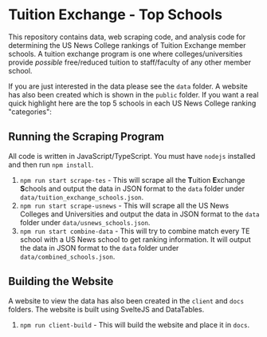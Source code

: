 # Tuition Exchange - Top Schools

This repository contains data, web scraping code, and analysis code for determining the US News College rankings of Tuition Exchange member schools. A tuition exchange program is one where colleges/universities provide *possible* free/reduced tuition to staff/faculty of any other member school. 

If you are just interested in the data please see the `data` folder. A website has also been created which is shown in the `public` folder. If you want a real quick highlight here are the top 5 schools in each US News College ranking "categories":

## Running the Scraping Program

All code is written in JavaScript/TypeScript. You must have `nodejs` installed and then run `npm install`.

1. `npm run start scrape-tes` - This will scrape all the **T**uition **E**xchange **S**chools and output the data in JSON format to the `data` folder under `data/tuition_exchange_schools.json`.
2. `npm run start scrape-usnews` - This will scrape all the US News Colleges and Universities and output the data in JSON format to the `data` folder under `data/usnews_schools.json`.
3. `npm run start combine-data` - This will try to combine match every TE school with a US News school to get ranking information. It will output the data in JSON format to the `data` folder under `data/combined_schools.json`.


## Building the Website

A website to view the data has also been created in the `client` and `docs` folders. The website is built using SvelteJS and DataTables.

1. `npm run client-build` - This will build the website and place it in `docs`. 

<!-- US News Ranking

https://www.usnews.com/best-colleges/api/search?_sort=schoolName&_sortDirection=asc&_page=100

data.items[0].urlName
data.items[0].primaryKey

https://github.com/kajchang/USNews-College-Scraper -->



<!-- https://svelte.dev/repl/a4684fe5be9a4c63963bb128c4adf056?version=3.23.2 -->